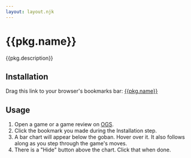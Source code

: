 ```yaml
---
layout: layout.njk
---
```


# {{pkg.name}}

{{pkg.description}}

## Installation

Drag this link to your browser's bookmarks bar: <a href="javascript:void {{code}}">{{pkg.name}}</a>

## Usage

1. Open a game or a game review on [OGS](https://online-go.com/).
2. Click the bookmark you made during the Installation step.
3. A bar chart will appear below the goban. Hover over it. It also follows along as you step through the game's moves.
4. There is a "Hide" button above the chart. Click that when done.
